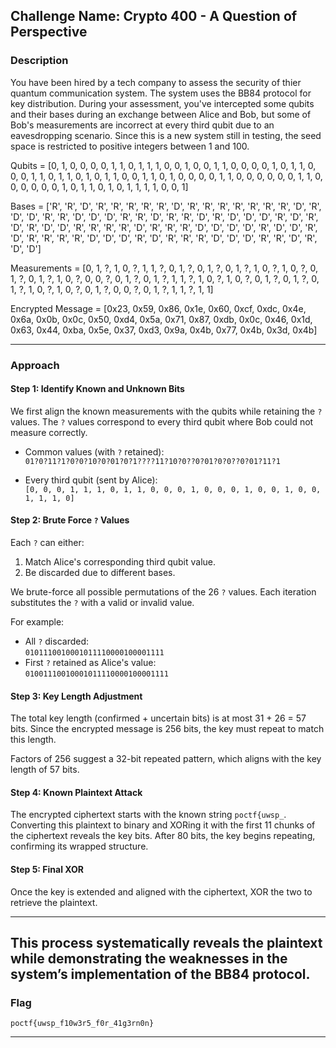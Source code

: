 ## **Challenge Name: Crypto 400 - A Question of Perspective**

### **Description**

You have been hired by a tech company to assess the security of thier quantum communication system. The system uses the BB84 protocol for key distribution. During your assessment, you've intercepted some qubits and their bases during an exchange between Alice and Bob, but some of Bob's measurements are incorrect at every third qubit due to an eavesdropping scenario. Since this is a new system still in testing, the seed space is restricted to positive integers between 1 and 100.

Qubits = [0, 1, 0, 0, 0, 0, 1, 1, 0, 1, 1, 1, 0, 0, 1, 0, 0, 1, 1, 0, 0, 0, 0, 1, 0, 1, 1, 0, 0, 0, 1, 1, 0, 1, 1, 0, 1, 0, 1, 1, 0, 0, 1, 1, 0, 1, 0, 0, 0, 0, 1, 1, 0, 0, 0, 0, 0, 0, 1, 1, 0, 0, 0, 0, 0, 0, 1, 0, 1, 1, 0, 1, 0, 1, 1, 1, 1, 0, 0, 1]

Bases = ['R', 'R', 'D', 'R', 'R', 'R', 'R', 'R', 'D', 'R', 'R', 'R', 'R', 'R', 'R', 'R', 'D', 'R', 'D', 'D', 'R', 'R', 'D', 'D', 'D', 'R', 'R', 'D', 'R', 'R', 'D', 'R', 'D', 'D', 'D', 'R', 'D', 'R', 'D', 'R', 'D', 'D', 'R', 'R', 'R', 'R', 'D', 'R', 'R', 'R', 'D', 'D', 'D', 'D', 'R', 'D', 'D', 'R', 'D', 'R', 'R', 'R', 'R', 'D', 'D', 'D', 'R', 'D', 'R', 'R', 'R', 'D', 'D', 'D', 'R', 'R', 'D', 'R', 'D', 'D']

Measurements = [0, 1, ?, 1, 0, ?, 1, 1, ?, 0, 1, ?, 0, 1, ?, 0, 1, ?, 1, 0, ?, 1, 0, ?, 0, 1, ?, 0, 1, ?, 1, 0, ?, 0, 0, ?, 0, 1, ?, 0, 1, ?, 1, 1, ?, 1, 0, ?, 1, 0, ?, 0, 1, ?, 0, 1, ?, 0, 1, ?, 1, 0, ?, 1, 0, ?, 0, 1, ?, 0, 0, ?, 0, 1, ?, 1, 1, ?, 1, 1]

Encrypted Message = [0x23, 0x59, 0x86, 0x1e, 0x60, 0xcf, 0xdc, 0x4e, 0x6a, 0x0b, 0x0c, 0x50, 0xd4, 0x5a, 0x71, 0x87, 0xdb, 0x0c, 0x46, 0x1d, 0x63, 0x44, 0xba, 0x5e, 0x37, 0xd3, 0x9a, 0x4b, 0x77, 0x4b, 0x3d, 0x4b]

---

### **Approach**

#### **Step 1: Identify Known and Unknown Bits**  
We first align the known measurements with the qubits while retaining the `?` values. The `?` values correspond to every third qubit where Bob could not measure correctly.  

- Common values (with `?` retained):  
  `01?0?11?1?0?0?10?0?01?0?1????11?10?0??0?01?0?0??0?01?11?1`  

- Every third qubit (sent by Alice):  
  `[0, 0, 0, 1, 1, 1, 0, 1, 1, 0, 0, 0, 1, 0, 0, 0, 1, 0, 0, 1, 0, 0, 1, 1, 1, 0]`  

#### **Step 2: Brute Force `?` Values**  
Each `?` can either:  
1. Match Alice's corresponding third qubit value.  
2. Be discarded due to different bases.  

We brute-force all possible permutations of the 26 `?` values. Each iteration substitutes the `?` with a valid or invalid value.  

For example:  
- All `?` discarded:  
  `0101110010001011110000100001111`  
- First `?` retained as Alice's value:  
  `01001110010001011110000100001111`  

#### **Step 3: Key Length Adjustment**  
The total key length (confirmed + uncertain bits) is at most 31 + 26 = 57 bits. Since the encrypted message is 256 bits, the key must repeat to match this length.  

Factors of 256 suggest a 32-bit repeated pattern, which aligns with the key length of 57 bits.  

#### **Step 4: Known Plaintext Attack**  
The encrypted ciphertext starts with the known string `poctf{uwsp_`. Converting this plaintext to binary and XORing it with the first 11 chunks of the ciphertext reveals the key bits. After 80 bits, the key begins repeating, confirming its wrapped structure.  

#### **Step 5: Final XOR**  
Once the key is extended and aligned with the ciphertext, XOR the two to retrieve the plaintext.  

---  

This process systematically reveals the plaintext while demonstrating the weaknesses in the system’s implementation of the BB84 protocol.
---

### **Flag**

`poctf{uwsp_f10w3r5_f0r_41g3rn0n}`

---